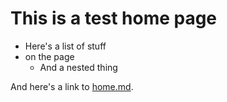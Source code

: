 
This is a test home page
=======================

- Here's a list of stuff
- on the page
    - And a nested thing

And here's a link to [home.md](home).

